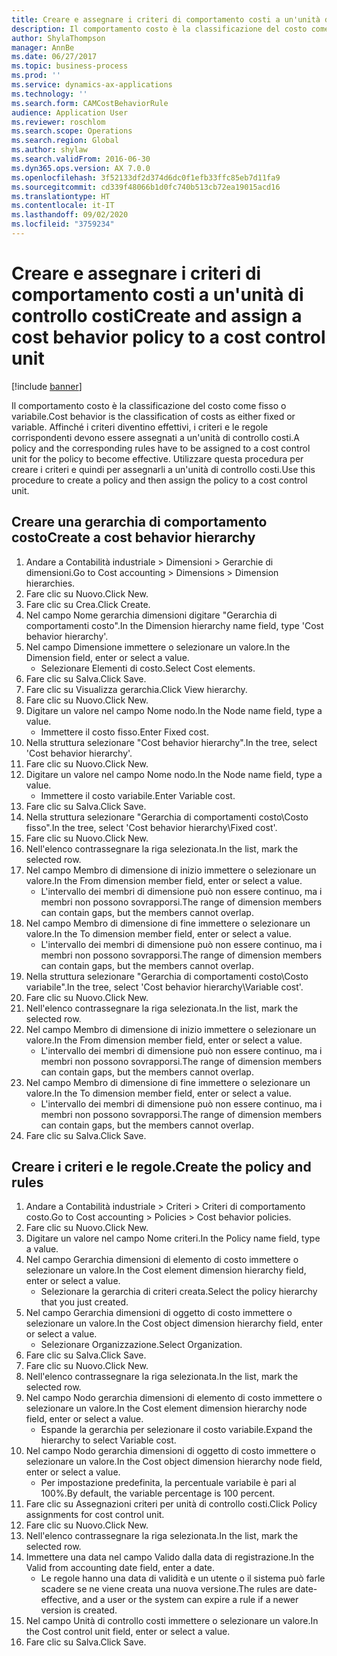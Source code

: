 ```yaml
---
title: Creare e assegnare i criteri di comportamento costi a un'unità di controllo costi
description: Il comportamento costo è la classificazione del costo come fisso o variabile.
author: ShylaThompson
manager: AnnBe
ms.date: 06/27/2017
ms.topic: business-process
ms.prod: ''
ms.service: dynamics-ax-applications
ms.technology: ''
ms.search.form: CAMCostBehaviorRule
audience: Application User
ms.reviewer: roschlom
ms.search.scope: Operations
ms.search.region: Global
ms.author: shylaw
ms.search.validFrom: 2016-06-30
ms.dyn365.ops.version: AX 7.0.0
ms.openlocfilehash: 3f52133df2d374d6dc0f1efb33ffc85eb7d11fa9
ms.sourcegitcommit: cd339f48066b1d0fc740b513cb72ea19015acd16
ms.translationtype: HT
ms.contentlocale: it-IT
ms.lasthandoff: 09/02/2020
ms.locfileid: "3759234"
---
```

# <a name="create-and-assign-a-cost-behavior-policy-to-a-cost-control-unit"></a><span data-ttu-id="ede2a-103">Creare e assegnare i criteri di comportamento costi a un'unità di controllo costi</span><span class="sxs-lookup"><span data-stu-id="ede2a-103">Create and assign a cost behavior policy to a cost control unit</span></span>

[!include [banner](../../includes/banner.md)]

<span data-ttu-id="ede2a-104">Il comportamento costo è la classificazione del costo come fisso o variabile.</span><span class="sxs-lookup"><span data-stu-id="ede2a-104">Cost behavior is the classification of costs as either fixed or variable.</span></span> <span data-ttu-id="ede2a-105">Affinché i criteri diventino effettivi, i criteri e le regole corrispondenti devono essere assegnati a un'unità di controllo costi.</span><span class="sxs-lookup"><span data-stu-id="ede2a-105">A policy and the corresponding rules have to be assigned to a cost control unit for the policy to become effective.</span></span> <span data-ttu-id="ede2a-106">Utilizzare questa procedura per creare i criteri e quindi per assegnarli a un'unità di controllo costi.</span><span class="sxs-lookup"><span data-stu-id="ede2a-106">Use this procedure to create a policy and then assign the policy to a cost control unit.</span></span>


## <a name="create-a-cost-behavior-hierarchy"></a><span data-ttu-id="ede2a-107">Creare una gerarchia di comportamento costo</span><span class="sxs-lookup"><span data-stu-id="ede2a-107">Create a cost behavior hierarchy</span></span>
1. <span data-ttu-id="ede2a-108">Andare a Contabilità industriale > Dimensioni > Gerarchie di dimensioni.</span><span class="sxs-lookup"><span data-stu-id="ede2a-108">Go to Cost accounting > Dimensions > Dimension hierarchies.</span></span>
2. <span data-ttu-id="ede2a-109">Fare clic su Nuovo.</span><span class="sxs-lookup"><span data-stu-id="ede2a-109">Click New.</span></span>
3. <span data-ttu-id="ede2a-110">Fare clic su Crea.</span><span class="sxs-lookup"><span data-stu-id="ede2a-110">Click Create.</span></span>
4. <span data-ttu-id="ede2a-111">Nel campo Nome gerarchia dimensioni digitare "Gerarchia di comportamenti costo".</span><span class="sxs-lookup"><span data-stu-id="ede2a-111">In the Dimension hierarchy name field, type 'Cost behavior hierarchy'.</span></span>
5. <span data-ttu-id="ede2a-112">Nel campo Dimensione immettere o selezionare un valore.</span><span class="sxs-lookup"><span data-stu-id="ede2a-112">In the Dimension field, enter or select a value.</span></span>
    * <span data-ttu-id="ede2a-113">Selezionare Elementi di costo.</span><span class="sxs-lookup"><span data-stu-id="ede2a-113">Select Cost elements.</span></span>  
6. <span data-ttu-id="ede2a-114">Fare clic su Salva.</span><span class="sxs-lookup"><span data-stu-id="ede2a-114">Click Save.</span></span>
7. <span data-ttu-id="ede2a-115">Fare clic su Visualizza gerarchia.</span><span class="sxs-lookup"><span data-stu-id="ede2a-115">Click View hierarchy.</span></span>
8. <span data-ttu-id="ede2a-116">Fare clic su Nuovo.</span><span class="sxs-lookup"><span data-stu-id="ede2a-116">Click New.</span></span>
9. <span data-ttu-id="ede2a-117">Digitare un valore nel campo Nome nodo.</span><span class="sxs-lookup"><span data-stu-id="ede2a-117">In the Node name field, type a value.</span></span>
    * <span data-ttu-id="ede2a-118">Immettere il costo fisso.</span><span class="sxs-lookup"><span data-stu-id="ede2a-118">Enter Fixed cost.</span></span>  
10. <span data-ttu-id="ede2a-119">Nella struttura selezionare "Cost behavior hierarchy".</span><span class="sxs-lookup"><span data-stu-id="ede2a-119">In the tree, select 'Cost behavior hierarchy'.</span></span>
11. <span data-ttu-id="ede2a-120">Fare clic su Nuovo.</span><span class="sxs-lookup"><span data-stu-id="ede2a-120">Click New.</span></span>
12. <span data-ttu-id="ede2a-121">Digitare un valore nel campo Nome nodo.</span><span class="sxs-lookup"><span data-stu-id="ede2a-121">In the Node name field, type a value.</span></span>
    * <span data-ttu-id="ede2a-122">Immettere il costo variabile.</span><span class="sxs-lookup"><span data-stu-id="ede2a-122">Enter Variable cost.</span></span>  
13. <span data-ttu-id="ede2a-123">Fare clic su Salva.</span><span class="sxs-lookup"><span data-stu-id="ede2a-123">Click Save.</span></span>
14. <span data-ttu-id="ede2a-124">Nella struttura selezionare "Gerarchia di comportamenti costo\Costo fisso".</span><span class="sxs-lookup"><span data-stu-id="ede2a-124">In the tree, select 'Cost behavior hierarchy\Fixed cost'.</span></span>
15. <span data-ttu-id="ede2a-125">Fare clic su Nuovo.</span><span class="sxs-lookup"><span data-stu-id="ede2a-125">Click New.</span></span>
16. <span data-ttu-id="ede2a-126">Nell'elenco contrassegnare la riga selezionata.</span><span class="sxs-lookup"><span data-stu-id="ede2a-126">In the list, mark the selected row.</span></span>
17. <span data-ttu-id="ede2a-127">Nel campo Membro di dimensione di inizio immettere o selezionare un valore.</span><span class="sxs-lookup"><span data-stu-id="ede2a-127">In the From dimension member field, enter or select a value.</span></span>
    * <span data-ttu-id="ede2a-128">L'intervallo dei membri di dimensione può non essere continuo, ma i membri non possono sovrapporsi.</span><span class="sxs-lookup"><span data-stu-id="ede2a-128">The range of dimension members can contain gaps, but the members cannot overlap.</span></span>  
18. <span data-ttu-id="ede2a-129">Nel campo Membro di dimensione di fine immettere o selezionare un valore.</span><span class="sxs-lookup"><span data-stu-id="ede2a-129">In the To dimension member field, enter or select a value.</span></span>
    * <span data-ttu-id="ede2a-130">L'intervallo dei membri di dimensione può non essere continuo, ma i membri non possono sovrapporsi.</span><span class="sxs-lookup"><span data-stu-id="ede2a-130">The range of dimension members can contain gaps, but the members cannot overlap.</span></span>  
19. <span data-ttu-id="ede2a-131">Nella struttura selezionare "Gerarchia di comportamenti costo\Costo variabile".</span><span class="sxs-lookup"><span data-stu-id="ede2a-131">In the tree, select 'Cost behavior hierarchy\Variable cost'.</span></span>
20. <span data-ttu-id="ede2a-132">Fare clic su Nuovo.</span><span class="sxs-lookup"><span data-stu-id="ede2a-132">Click New.</span></span>
21. <span data-ttu-id="ede2a-133">Nell'elenco contrassegnare la riga selezionata.</span><span class="sxs-lookup"><span data-stu-id="ede2a-133">In the list, mark the selected row.</span></span>
22. <span data-ttu-id="ede2a-134">Nel campo Membro di dimensione di inizio immettere o selezionare un valore.</span><span class="sxs-lookup"><span data-stu-id="ede2a-134">In the From dimension member field, enter or select a value.</span></span>
    * <span data-ttu-id="ede2a-135">L'intervallo dei membri di dimensione può non essere continuo, ma i membri non possono sovrapporsi.</span><span class="sxs-lookup"><span data-stu-id="ede2a-135">The range of dimension members can contain gaps, but the members cannot overlap.</span></span>  
23. <span data-ttu-id="ede2a-136">Nel campo Membro di dimensione di fine immettere o selezionare un valore.</span><span class="sxs-lookup"><span data-stu-id="ede2a-136">In the To dimension member field, enter or select a value.</span></span>
    * <span data-ttu-id="ede2a-137">L'intervallo dei membri di dimensione può non essere continuo, ma i membri non possono sovrapporsi.</span><span class="sxs-lookup"><span data-stu-id="ede2a-137">The range of dimension members can contain gaps, but the members cannot overlap.</span></span>  
24. <span data-ttu-id="ede2a-138">Fare clic su Salva.</span><span class="sxs-lookup"><span data-stu-id="ede2a-138">Click Save.</span></span>

## <a name="create-the-policy-and-rules"></a><span data-ttu-id="ede2a-139">Creare i criteri e le regole.</span><span class="sxs-lookup"><span data-stu-id="ede2a-139">Create the policy and rules</span></span>
1. <span data-ttu-id="ede2a-140">Andare a Contabilità industriale > Criteri > Criteri di comportamento costo.</span><span class="sxs-lookup"><span data-stu-id="ede2a-140">Go to Cost accounting > Policies > Cost behavior policies.</span></span>
2. <span data-ttu-id="ede2a-141">Fare clic su Nuovo.</span><span class="sxs-lookup"><span data-stu-id="ede2a-141">Click New.</span></span>
3. <span data-ttu-id="ede2a-142">Digitare un valore nel campo Nome criteri.</span><span class="sxs-lookup"><span data-stu-id="ede2a-142">In the Policy name field, type a value.</span></span>
4. <span data-ttu-id="ede2a-143">Nel campo Gerarchia dimensioni di elemento di costo immettere o selezionare un valore.</span><span class="sxs-lookup"><span data-stu-id="ede2a-143">In the Cost element dimension hierarchy field, enter or select a value.</span></span>
    * <span data-ttu-id="ede2a-144">Selezionare la gerarchia di criteri creata.</span><span class="sxs-lookup"><span data-stu-id="ede2a-144">Select the policy hierarchy that you just created.</span></span>  
5. <span data-ttu-id="ede2a-145">Nel campo Gerarchia dimensioni di oggetto di costo immettere o selezionare un valore.</span><span class="sxs-lookup"><span data-stu-id="ede2a-145">In the Cost object dimension hierarchy field, enter or select a value.</span></span>
    * <span data-ttu-id="ede2a-146">Selezionare Organizzazione.</span><span class="sxs-lookup"><span data-stu-id="ede2a-146">Select Organization.</span></span>  
6. <span data-ttu-id="ede2a-147">Fare clic su Salva.</span><span class="sxs-lookup"><span data-stu-id="ede2a-147">Click Save.</span></span>
7. <span data-ttu-id="ede2a-148">Fare clic su Nuovo.</span><span class="sxs-lookup"><span data-stu-id="ede2a-148">Click New.</span></span>
8. <span data-ttu-id="ede2a-149">Nell'elenco contrassegnare la riga selezionata.</span><span class="sxs-lookup"><span data-stu-id="ede2a-149">In the list, mark the selected row.</span></span>
9. <span data-ttu-id="ede2a-150">Nel campo Nodo gerarchia dimensioni di elemento di costo immettere o selezionare un valore.</span><span class="sxs-lookup"><span data-stu-id="ede2a-150">In the Cost element dimension hierarchy node field, enter or select a value.</span></span>
    * <span data-ttu-id="ede2a-151">Espande la gerarchia per selezionare il costo variabile.</span><span class="sxs-lookup"><span data-stu-id="ede2a-151">Expand the hierarchy to select Variable cost.</span></span>  
10. <span data-ttu-id="ede2a-152">Nel campo Nodo gerarchia dimensioni di oggetto di costo immettere o selezionare un valore.</span><span class="sxs-lookup"><span data-stu-id="ede2a-152">In the Cost object dimension hierarchy node field, enter or select a value.</span></span>
    * <span data-ttu-id="ede2a-153">Per impostazione predefinita, la percentuale variabile è pari al 100%.</span><span class="sxs-lookup"><span data-stu-id="ede2a-153">By default, the variable percentage is 100 percent.</span></span>  
11. <span data-ttu-id="ede2a-154">Fare clic su Assegnazioni criteri per unità di controllo costi.</span><span class="sxs-lookup"><span data-stu-id="ede2a-154">Click Policy assignments for cost control unit.</span></span>
12. <span data-ttu-id="ede2a-155">Fare clic su Nuovo.</span><span class="sxs-lookup"><span data-stu-id="ede2a-155">Click New.</span></span>
13. <span data-ttu-id="ede2a-156">Nell'elenco contrassegnare la riga selezionata.</span><span class="sxs-lookup"><span data-stu-id="ede2a-156">In the list, mark the selected row.</span></span>
14. <span data-ttu-id="ede2a-157">Immettere una data nel campo Valido dalla data di registrazione.</span><span class="sxs-lookup"><span data-stu-id="ede2a-157">In the Valid from accounting date field, enter a date.</span></span>
    * <span data-ttu-id="ede2a-158">Le regole hanno una data di validità e un utente o il sistema può farle scadere se ne viene creata una nuova versione.</span><span class="sxs-lookup"><span data-stu-id="ede2a-158">The rules are date-effective, and a user or the system can expire a rule if a newer version is created.</span></span>  
15. <span data-ttu-id="ede2a-159">Nel campo Unità di controllo costi immettere o selezionare un valore.</span><span class="sxs-lookup"><span data-stu-id="ede2a-159">In the Cost control unit field, enter or select a value.</span></span>
16. <span data-ttu-id="ede2a-160">Fare clic su Salva.</span><span class="sxs-lookup"><span data-stu-id="ede2a-160">Click Save.</span></span>

